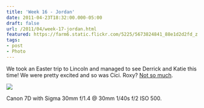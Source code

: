 ```yaml
---
title: 'Week 16 - Jordan'
date: 2011-04-23T18:32:00.000-05:00
draft: false
url: /2011/04/week-17-jordan.html
featured: https://farm6.static.flickr.com/5225/5673824841_88e1d2d2fd_z.jpg
tags: 
- post
- Photo
---
```


We took an Easter trip to Lincoln and managed to see Derrick and Katie this time! We were pretty excited and so was Cici. Roxy? [Not so much](https://www.flickr.com/photos/jhofker/5674389060/).

  

[![](https://farm6.static.flickr.com/5225/5673824841_88e1d2d2fd_z.jpg)](https://www.flickr.com/photos/jhofker/5673824841/)

Canon 7D with Sigma 30mm f/1.4 @ 30mm 1/40s f/2 ISO 500.